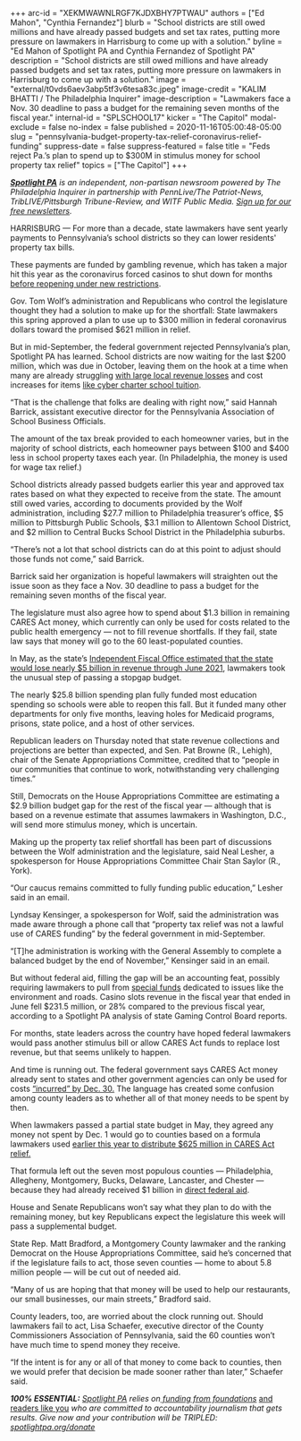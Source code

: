 +++
arc-id = "XEKMWAWNLRGF7KJDXBHY7PTWAU"
authors = ["Ed Mahon", "Cynthia Fernandez"]
blurb = "School districts are still owed millions and have already passed budgets and set tax rates, putting more pressure on lawmakers in Harrisburg to come up with a solution."
byline = "Ed Mahon of Spotlight PA and Cynthia Fernandez of Spotlight PA"
description = "School districts are still owed millions and have already passed budgets and set tax rates, putting more pressure on lawmakers in Harrisburg to come up with a solution."
image = "external/t0vds6aev3abp5tf3v6tesa83c.jpeg"
image-credit = "KALIM BHATTI / The Philadelphia Inquirer"
image-description = "Lawmakers face a Nov. 30 deadline to pass a budget for the remaining seven months of the fiscal year."
internal-id = "SPLSCHOOL17"
kicker = "The Capitol"
modal-exclude = false
no-index = false
published = 2020-11-16T05:00:48-05:00
slug = "pennsylvania-budget-property-tax-relief-coronavirus-relief-funding"
suppress-date = false
suppress-featured = false
title = "Feds reject Pa.’s plan to spend up to $300M in stimulus money for school property tax relief"
topics = ["The Capitol"]
+++

<a href="https://www.spotlightpa.org/"><i><b>Spotlight PA</b></i></a><i> is an independent, non-partisan newsroom powered by The Philadelphia Inquirer in partnership with PennLive/The Patriot-News, TribLIVE/Pittsburgh Tribune-Review, and WITF Public Media. </i><a href="https://www.spotlightpa.org/newsletters"><i>Sign up for our free newsletters</i></a><i>.</i>

HARRISBURG — For more than a decade, state lawmakers have sent yearly payments to Pennsylvania’s school districts so they can lower residents' property tax bills.

These payments are funded by gambling revenue, which has taken a major hit this year as the coronavirus forced casinos to shut down for months <a href="https://web.archive.org/20220318061658/https://www.casino.org/news/pennsylvania-casino-closures-cost-state-424m-in-lost-taxes/">before reopening under new restrictions</a>.

Gov. Tom Wolf’s administration and Republicans who control the legislature thought they had a solution to make up for the shortfall: State lawmakers this spring approved a plan to use up to $300 million in federal coronavirus dollars toward the promised $621 million in relief.

But in mid-September, the federal government rejected Pennsylvania’s plan, Spotlight PA has learned. School districts are now waiting for the last $200 million, which was due in October, leaving them on the hook at a time when many are already struggling <a href="https://web.archive.org/20201116104329/https://www.pasbo.org/blog_home.asp?Display=122&link_id=0&can_id=2851c4d18158ae40ff4e87a6d0906fd0&source=email-act-now-to-prevent-catastrophic-cuts-to-your-local-public-schools&email_referrer=email_795325&email_subject=act-now-to-prevent-catastrophic-cuts-to-your-local-public-schools">with large local revenue losses</a> and cost increases for items <a href="https://web.archive.org/20201101051757/https://www.pasbo.org/blog_home.asp?Display=123">like cyber charter school tuition</a>.

“That is the challenge that folks are dealing with right now,” said Hannah Barrick, assistant executive director for the Pennsylvania Association of School Business Officials.

The amount of the tax break provided to each homeowner varies, but in the majority of school districts, each homeowner pays between $100 and $400 less in school property taxes each year. (In Philadelphia, the money is used for wage tax relief.)

<script src="https://www.spotlightpa.org/embed.js" async></script><div data-spl-embed-version="1" data-spl-src="https://www.spotlightpa.org/embeds/newsletter/"></div>

School districts already passed budgets earlier this year and approved tax rates based on what they expected to receive from the state. The amount still owed varies, according to documents provided by the Wolf administration, including $27.7 million to Philadelphia treasurer’s office, $5 million to Pittsburgh Public Schools, $3.1 million to Allentown School District, and $2 million to Central Bucks School District in the Philadelphia suburbs.

“There’s not a lot that school districts can do at this point to adjust should those funds not come,” said Barrick.

Barrick said her organization is hopeful lawmakers will straighten out the issue soon as they face a Nov. 30 deadline to pass a budget for the remaining seven months of the fiscal year.

The legislature must also agree how to spend about $1.3 billion in remaining CARES Act money, which currently can only be used for costs related to the public health emergency — not to fill revenue shortfalls. If they fail, state law says that money will go to the 60 least-populated counties.

In May, as the state’s <a href="https://web.archive.org/20200605062953/https://www.inquirer.com/politics/pennsylvania/spl/pennsylvania-5-billion-shortfall-budget-2020-coronavirus-20200526.html">Independent Fiscal Office estimated that the state would lose nearly $5 billion in revenue through June 2021</a>, lawmakers took the unusual step of passing a stopgap budget.

The nearly $25.8 billion spending plan fully funded most education spending so schools were able to reopen this fall. But it funded many other departments for only five months, leaving holes for Medicaid programs, prisons, state police, and a host of other services.

Republican leaders on Thursday noted that state revenue collections and projections are better than expected, and Sen. Pat Browne (R., Lehigh), chair of the Senate Appropriations Committee, credited that to “people in our communities that continue to work, notwithstanding very challenging times.”

Still, Democrats on the House Appropriations Committee are estimating a $2.9 billion budget gap for the rest of the fiscal year — although that is based on a revenue estimate that assumes lawmakers in Washington, D.C., will send more stimulus money, which is uncertain.

Making up the property tax relief shortfall has been part of discussions between the Wolf administration and the legislature, said Neal Lesher, a spokesperson for House Appropriations Committee Chair Stan Saylor (R., York).

“Our caucus remains committed to fully funding public education,” Lesher said in an email.

Lyndsay Kensinger, a spokesperson for Wolf, said the administration was made aware through a phone call that “property tax relief was not a lawful use of CARES funding” by the federal government in mid-September.

“[T]he administration is working with the General Assembly to complete a balanced budget by the end of November,” Kensinger said in an email.

But without federal aid, filling the gap will be an accounting feat, possibly requiring lawmakers to pull from <a href="https://www.spotlightpa.org/news/2020/03/special-funds-pennsylvania-budget-horse-racing-industry/">special funds</a> dedicated to issues like the environment and roads. Casino slots revenue in the fiscal year that ended in June fell $231.5 million, or 28% compared to the previous fiscal year, according to a Spotlight PA analysis of state Gaming Control Board reports.

For months, state leaders across the country have hoped federal lawmakers would pass another stimulus bill or allow CARES Act funds to replace lost revenue, but that seems unlikely to happen.

And time is running out. The federal government says CARES Act money already sent to states and other government agencies can only be used for costs <a href="https://web.archive.org/20200413192639/https://home.treasury.gov/policy-issues/cares/state-and-local-governments">“incurred” by Dec. 30.</a> The language has created some confusion among county leaders as to whether all of that money needs to be spent by then.

When lawmakers passed a partial state budget in May, they agreed any money not spent by Dec. 1 would go to counties based on a formula lawmakers used <a href="https://www.witf.org/2020/06/09/pa-s-largest-counties-receive-almost-twice-as-much-cares-act-funding-per-resident-as-the-remainder-of-the-state/">earlier this year to distribute $625 million in CARES Act relief.</a>

<script src="https://www.spotlightpa.org/embed.js" async></script><div data-spl-embed-version="1" data-spl-src="https://www.spotlightpa.org/embeds/donate/?teaser_text=Spotlight%20PA%20provides%20essential%2C%20public-service%20journalism%20thanks%20to%20its%20dedicated%20and%20passionate%20members.%20%3Cb%3EJoin%20today%20and%20we'll%20DOUBLE%20your%20gift.%3C%2Fb%3E&cta_text=YES%2C%20DOUBLE%20MY%20GIFT&eyebrow_text=BECOME%20A%20MEMBER"></div>

That formula left out the seven most populous counties — Philadelphia, Allegheny, Montgomery, Bucks, Delaware, Lancaster, and Chester — because they had already received $1 billion in <a href="https://www.spotlightpa.org/news/2020/04/budget-shortfall-federal-stimulus-state-aid-pennsylvania-coronavirus/">direct federal aid</a>.

House and Senate Republicans won’t say what they plan to do with the remaining money, but key Republicans expect the legislature this week will pass a supplemental budget.

State Rep. Matt Bradford, a Montgomery County lawmaker and the ranking Democrat on the House Appropriations Committee, said he’s concerned that if the legislature fails to act, those seven counties — home to about 5.8 million people — will be cut out of needed aid.

“Many of us are hoping that that money will be used to help our restaurants, our small businesses, our main streets,” Bradford said.

County leaders, too, are worried about the clock running out. Should lawmakers fail to act, Lisa Schaefer, executive director of the County Commissioners Association of Pennsylvania, said the 60 counties won’t have much time to spend money they receive.

“If the intent is for any or all of that money to come back to counties, then we would prefer that decision be made sooner rather than later,” Schaefer said.

<i><b>100% ESSENTIAL:</b></i><i> </i><a href="https://www.spotlightpa.org/"><i>Spotlight PA</i></a><i> relies on</i><a href="https://www.spotlightpa.org/support"><i> funding from foundations</i></a><i> </i><a href="https://www.spotlightpa.org/support">and readers like you</a><i> who are committed to accountability journalism that gets results. Give now and your contribution will be TRIPLED: </i><a href="https://www.spotlightpa.org/donate"><i>spotlightpa.org/donate</i></a>
